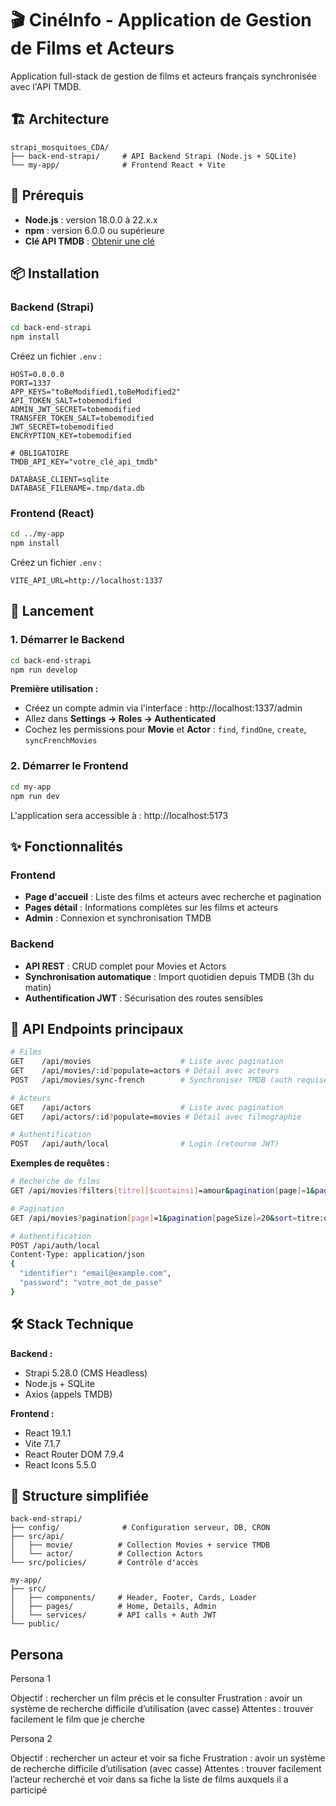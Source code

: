 # 🎬 CinéInfo - Application de Gestion de Films et Acteurs

Application full-stack de gestion de films et acteurs français synchronisée avec l'API TMDB.

## 🏗️ Architecture

```
strapi_mosquitoes_CDA/
├── back-end-strapi/     # API Backend Strapi (Node.js + SQLite)
└── my-app/              # Frontend React + Vite
```

## 🔧 Prérequis

- **Node.js** : version 18.0.0 à 22.x.x
- **npm** : version 6.0.0 ou supérieure
- **Clé API TMDB** : [Obtenir une clé](https://www.themoviedb.org/settings/api)

## 📦 Installation

### Backend (Strapi)

```bash
cd back-end-strapi
npm install
```

Créez un fichier `.env` :

```env
HOST=0.0.0.0
PORT=1337
APP_KEYS="toBeModified1,toBeModified2"
API_TOKEN_SALT=tobemodified
ADMIN_JWT_SECRET=tobemodified
TRANSFER_TOKEN_SALT=tobemodified
JWT_SECRET=tobemodified
ENCRYPTION_KEY=tobemodified

# OBLIGATOIRE
TMDB_API_KEY="votre_clé_api_tmdb"

DATABASE_CLIENT=sqlite
DATABASE_FILENAME=.tmp/data.db
```

### Frontend (React)

```bash
cd ../my-app
npm install
```

Créez un fichier `.env` :

```env
VITE_API_URL=http://localhost:1337
```

## 🚀 Lancement

### 1. Démarrer le Backend

```bash
cd back-end-strapi
npm run develop
```

**Première utilisation :**
- Créez un compte admin via l'interface : http://localhost:1337/admin
- Allez dans **Settings → Roles → Authenticated**
- Cochez les permissions pour **Movie** et **Actor** : `find`, `findOne`, `create`, `syncFrenchMovies`

### 2. Démarrer le Frontend

```bash
cd my-app
npm run dev
```

L'application sera accessible à : http://localhost:5173

## ✨ Fonctionnalités

### Frontend
- **Page d'accueil** : Liste des films et acteurs avec recherche et pagination
- **Pages détail** : Informations complètes sur les films et acteurs
- **Admin** : Connexion et synchronisation TMDB

### Backend
- **API REST** : CRUD complet pour Movies et Actors
- **Synchronisation automatique** : Import quotidien depuis TMDB (3h du matin)
- **Authentification JWT** : Sécurisation des routes sensibles

## 🔌 API Endpoints principaux

```bash
# Films
GET    /api/movies                    # Liste avec pagination
GET    /api/movies/:id?populate=actors # Détail avec acteurs
POST   /api/movies/sync-french        # Synchroniser TMDB (auth requise)

# Acteurs
GET    /api/actors                    # Liste avec pagination
GET    /api/actors/:id?populate=movies # Détail avec filmographie

# Authentification
POST   /api/auth/local                # Login (retourne JWT)
```

**Exemples de requêtes :**

```bash
# Recherche de films
GET /api/movies?filters[titre][$containsi]=amour&pagination[page]=1&pagination[pageSize]=10

# Pagination
GET /api/movies?pagination[page]=1&pagination[pageSize]=20&sort=titre:desc

# Authentification
POST /api/auth/local
Content-Type: application/json
{
  "identifier": "email@example.com",
  "password": "votre_mot_de_passe"
}
```

## 🛠️ Stack Technique

**Backend :**
- Strapi 5.28.0 (CMS Headless)
- Node.js + SQLite
- Axios (appels TMDB)

**Frontend :**
- React 19.1.1
- Vite 7.1.7
- React Router DOM 7.9.4
- React Icons 5.5.0

## 📁 Structure simplifiée

```
back-end-strapi/
├── config/              # Configuration serveur, DB, CRON
├── src/api/
│   ├── movie/          # Collection Movies + service TMDB
│   └── actor/          # Collection Actors
└── src/policies/       # Contrôle d'accès

my-app/
├── src/
│   ├── components/     # Header, Footer, Cards, Loader
│   ├── pages/          # Home, Details, Admin
│   └── services/       # API calls + Auth JWT
└── public/
```


## Persona

Persona 1

Objectif : rechercher un film précis et le consulter
Frustration : avoir un système de recherche difficile d’utilisation (avec casse) 
Attentes : trouver facilement le film que je cherche

Persona 2

Objectif : rechercher un acteur et voir sa fiche
Frustration : avoir un système de recherche difficile d’utilisation (avec casse) 
Attentes : trouver facilement l’acteur recherché et voir dans sa fiche la liste de films auxquels il a participé
